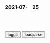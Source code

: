 ### 2021-07-　25

```note
```

<table id="tbc" style="white-space:pre">
</table>
<button onclick="toggleb()">toggle</button>
<button onclick="loadparse()">loadparse</button>
<br>
<!-- 🍅<br>🌸　🍑<hr>🍀 --> <textarea rows="30" cols="100" style="display: none" id="tar">

3年前家里的猫突然变凶，还开始攻击家人，原因让人掉眼泪
https://baijiahao.baidu.com/s?id=1705458067979696783&wfr=spider&for=pc

https://pics2.baidu.com/feed/a8014c086e061d95f05deb3a1618dad963d9ca8b.jpeg?token=65f336014eb572f84ee48879daffd7de
https://pics6.baidu.com/feed/b58f8c5494eef01fa1fa9ade9312492dbd317d30.jpeg?token=149e18c9822039b6add6a7cca0ef2c86

吴j：给护照加字我没错，听说有人要告我，你不满意可以移m
https://www.163.com/dy/article/ED4R6IQQ05373RE5.html

每天做这种梦，久了不疯才怪
https://www.sohu.com/a/479477696_162522

环球网

我愿做扬州瘦马，与你流浪天涯。”——姑娘，你想啥呢
https://baijiahao.baidu.com/s?id=1705063122919558633&wfr=spider&for=pc

就像过去一些追求时尚的，崇洋媚外的女子穿着印有英语脏话的体恤在街头招摇，结果让无数友邦人生惊诧一样。

就像网友们说的，“越是没有文化的，越喜欢作诗，越喜欢秀才华。

只想暧昧不想恋爱的星座(图
https://astro.sina.com.cn/v/ss/2021-07-23/doc-ikqciyzk6381214.shtml

对方是不是很有分享欲呢？是不是乐于与你分享自己一整天的所见所闻，所思所想？频繁且大量的聊天密度，往往都会让人误以为自己已然处在一段打的火热的感情之中，但小娜提醒你，在双子座本人眼中未必如此。

rm日报钟声：美方醒醒，勿谓言之不预
https://baijiahao.baidu.com/s?id=1706169715760441679&wfr=spider&for=pc

z张温和
　建议开放网络f锁，让全grm都能看到世界互联网，看清美帝的丑恶嘴脸

百度网友　31320e
　敲钟了 是下课吗 怀念那年代

送你一朵小fafa！又有一地解锁健康码新皮肤，网友脑洞大开
https://baijiahao.baidu.com/s?id=1699268622718559118&wfr=spider&for=pc

此前有网友建议，将已接种疫苗人群的绿色健康码升级为金色，迎合年轻人解锁新成就的喜好，低成本推广疫苗接种。

打完疫苗后健康码升级为金色？“不妨一试
https://baijiahao.baidu.com/s?id=1698616831367473542&wfr=spider&for=pc

网友：你永远想象不到人类为了解锁成就，可以主
动到什么程度。

f荡不羁的好男人l
　打完健康码升级为金色的话，后面慢慢就会出现很多地方没有金色健康码不上进小区或者其它的情况，然后就是间接性的强制性打疫苗。因为你升级不了金色健康码，就进不了小区等等一些其它事情，间接强制性打。国家就会出现疫苗短缺。

　ym310115
　这个并不好吧，人相对来说还是自私的，后面后出现歧视，排斥。比如以后就会有不是金色的不让进等等，然后那些因为糖尿病啥的不让打疫苗的就倒霉了。

　990xiaoyong1
　哇，金色传说！对不起先生，黄码禁止入内

　yjlyy
　变成金码又能怎样？能发财还是能长寿？那些有其他病或者什么原因不能打疫苗的人就该被歧视限制吗？现在的人真是特么太闲了，蛋不疼吗？

n你你0你
　上海后面有地区打疫苗送钱送牛奶，旅游确实也有，我们早期打的人屁都没有。

k咳咳嗽kP
　我们这1桶油+100元蛋糕券+50元现金

k门丨圣蒂亚德
　哈哈哈哈为了解锁成就也是拼了！比给东西都开心

　anshimymail
这就开始搞区分歧视对待了，不可取

41岁伊朗射击老将夺冠含泪下跪 曾经是一名夜班护士
https://baijiahao.baidu.com/s?id=1706213866117140353&wfr=spider&for=pc

射击运动员之后，福鲁吉依旧没有放弃自己的本职工作——医院护士。

“我得上夜班，有那么几年时间，我得直接从训练场赶去上夜班。有时候，我甚至是比完赛再赶去上班。”

福鲁吉2020年接受采访时坦言上夜班有损他的竞技水平，可“我能忍下来，因为我热爱射击！

h为之后再有来者！国际巨头正式宣布：放弃安卓
https://baijiahao.baidu.com/s?id=1706176699462777659&wfr=spider&for=pc

　HLH1959
　从韩国人干的汽车，电视，芯片等事情看，好像是干一个成一个。不是瞎吓唬。

吴比震京！“我还以为吴京也去日本参加奥运会
https://www.sohu.com/a/479375042_162758

今年的金牌
都属于zg
https://p7.itc.cn/q_70/images03/20210724/8469a93db954423f8ce613687548169b.jpeg

不好意思zg人真的恨墙
https://p2.itc.cn/q_70/images03/20210724/dbcef701a65848c0a2bbe9d21e873b54.jpeg

今年奥运冠军zg包了
https://p5.itc.cn/q_70/images03/20210724/4f37f90d08dc451485d84906ce5a362e.jpeg

吴比震京！场外最忙！“我还以为吴京也去日本参加奥运会了
https://baijiahao.baidu.com/s?id=1706173506703647015&wfr=spider&for=pc

风吹枫叶飘满城
谈球：最伟大之处是谈球都可以谈得天花乱坠；最憋脚之处谈球就是谈个球。
</textarea> <!-- 🍀<br>🍑　🌸<hr>🍅 -->

```tip
```

<script src="https://cdn.jsdelivr.net/npm/jquery@3.5.1/dist/jquery.min.js"></script>

<link rel="stylesheet" href="https://cdn.jsdelivr.net/gh/fancyapps/fancybox@3.5.7/dist/jquery.fancybox.min.css" />
<script src="https://cdn.jsdelivr.net/gh/fancyapps/fancybox@3.5.7/dist/jquery.fancybox.min.js"></script>

<script type="text/javascript">

var __urlRegex = /(\b(https?|ftp|file):\/\/[-A-Z0-9+&@#\/%?=~_|!:,.;]*[-A-Z0-9+&@#\/%=~_|])/ig;
var __imgRegex = /\.(?:jpe?g|gif|png)$/i;

loadparse();

function parseURL($string){

    var exp = __urlRegex;
    return $string.replace(exp,function(match){
            __imgRegex.lastIndex=0;
            if(__imgRegex.test(match)){
                return '<a data-fancybox="gallery" href="' + match.replace("/p=700", "")
                 + '"><img src="' + match.replace("/p=700", "/p=160x200")+'" width="64"></a>';
            }
            else{
                return '<a href="' + match + '" target="_blank">' + match + '</a>';
            }
        }
    );
}

function loadparse() {
  tbc.innerHTML = parseURL(tar.value);
}

function toggleb() {
  var x = document.getElementById("tar");
  if (x.style.display === "none") {
    x.style.display = "";
  } else {
    x.style.display = "none";
  }
}

</script>
